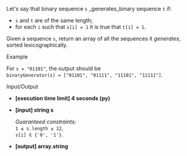 
Let's say that binary sequence  `s`  _generates_binary sequence  `t`  if:

-   `s`  and  `t`  are of the same length;
-   for each  `i`  such that  `s[i] = 1`  it is true that  `t[i] = 1`.

Given a sequence  `s`, return an array of all the sequences it  _generates_, sorted  lexicographically.

Example

For  `s = "01101"`, the output should be  
`binaryGenerator(s) = ["01101", "01111", "11101", "11111"]`.

Input/Output

-   **[execution time limit] 4 seconds (py)**
    
-   **[input] string s**
    
    _Guaranteed constraints:_  
    `1 ≤ s.length ≤ 12`,  
    `s[i] ∈ {'0', '1'}`.
    
-   **[output] array.string**